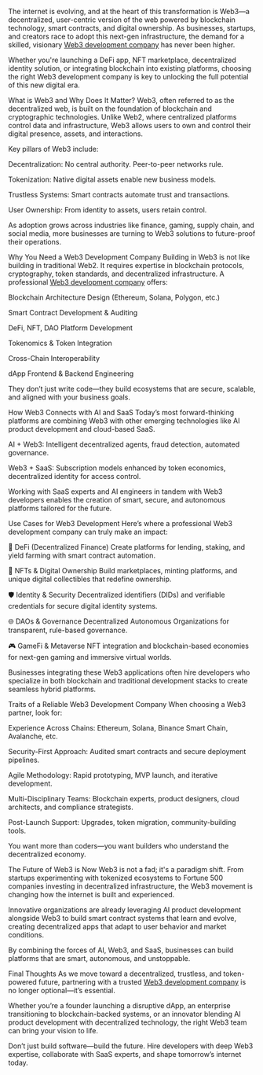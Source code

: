 The internet is evolving, and at the heart of this transformation is Web3—a decentralized, user-centric version of the web powered by blockchain technology, smart contracts, and digital ownership. As businesses, startups, and creators race to adopt this next-gen infrastructure, the demand for a skilled, visionary [Web3 development company](https://ioweb3.io/) has never been higher.

Whether you're launching a DeFi app, NFT marketplace, decentralized identity solution, or integrating blockchain into existing platforms, choosing the right Web3 development company is key to unlocking the full potential of this new digital era.

What is Web3 and Why Does It Matter?
Web3, often referred to as the decentralized web, is built on the foundation of blockchain and cryptographic technologies. Unlike Web2, where centralized platforms control data and infrastructure, Web3 allows users to own and control their digital presence, assets, and interactions.

Key pillars of Web3 include:

Decentralization: No central authority. Peer-to-peer networks rule.

Tokenization: Native digital assets enable new business models.

Trustless Systems: Smart contracts automate trust and transactions.

User Ownership: From identity to assets, users retain control.

As adoption grows across industries like finance, gaming, supply chain, and social media, more businesses are turning to Web3 solutions to future-proof their operations.

Why You Need a Web3 Development Company
Building in Web3 is not like building in traditional Web2. It requires expertise in blockchain protocols, cryptography, token standards, and decentralized infrastructure. A professional [Web3 development company](https://ioweb3.io/) offers:

Blockchain Architecture Design (Ethereum, Solana, Polygon, etc.)

Smart Contract Development & Auditing

DeFi, NFT, DAO Platform Development

Tokenomics & Token Integration

Cross-Chain Interoperability

dApp Frontend & Backend Engineering

They don’t just write code—they build ecosystems that are secure, scalable, and aligned with your business goals.

How Web3 Connects with AI and SaaS
Today’s most forward-thinking platforms are combining Web3 with other emerging technologies like AI product development and cloud-based SaaS.

AI + Web3: Intelligent decentralized agents, fraud detection, automated governance.

Web3 + SaaS: Subscription models enhanced by token economics, decentralized identity for access control.

Working with SaaS experts and AI engineers in tandem with Web3 developers enables the creation of smart, secure, and autonomous platforms tailored for the future.

Use Cases for Web3 Development
Here’s where a professional Web3 development company can truly make an impact:

🔗 DeFi (Decentralized Finance)
Create platforms for lending, staking, and yield farming with smart contract automation.

🎨 NFTs & Digital Ownership
Build marketplaces, minting platforms, and unique digital collectibles that redefine ownership.

🛡️ Identity & Security
Decentralized identifiers (DIDs) and verifiable credentials for secure digital identity systems.

🌐 DAOs & Governance
Decentralized Autonomous Organizations for transparent, rule-based governance.

🎮 GameFi & Metaverse
NFT integration and blockchain-based economies for next-gen gaming and immersive virtual worlds.

Businesses integrating these Web3 applications often hire developers who specialize in both blockchain and traditional development stacks to create seamless hybrid platforms.

Traits of a Reliable Web3 Development Company
When choosing a Web3 partner, look for:

Experience Across Chains: Ethereum, Solana, Binance Smart Chain, Avalanche, etc.

Security-First Approach: Audited smart contracts and secure deployment pipelines.

Agile Methodology: Rapid prototyping, MVP launch, and iterative development.

Multi-Disciplinary Teams: Blockchain experts, product designers, cloud architects, and compliance strategists.

Post-Launch Support: Upgrades, token migration, community-building tools.

You want more than coders—you want builders who understand the decentralized economy.

The Future of Web3 is Now
Web3 is not a fad; it's a paradigm shift. From startups experimenting with tokenized ecosystems to Fortune 500 companies investing in decentralized infrastructure, the Web3 movement is changing how the internet is built and experienced.

Innovative organizations are already leveraging AI product development alongside Web3 to build smart contract systems that learn and evolve, creating decentralized apps that adapt to user behavior and market conditions.

By combining the forces of AI, Web3, and SaaS, businesses can build platforms that are smart, autonomous, and unstoppable.

Final Thoughts
As we move toward a decentralized, trustless, and token-powered future, partnering with a trusted [Web3 development company](https://ioweb3.io/) is no longer optional—it’s essential.

Whether you’re a founder launching a disruptive dApp, an enterprise transitioning to blockchain-backed systems, or an innovator blending AI product development with decentralized technology, the right Web3 team can bring your vision to life.

Don’t just build software—build the future.
Hire developers with deep Web3 expertise, collaborate with SaaS experts, and shape tomorrow’s internet today.

